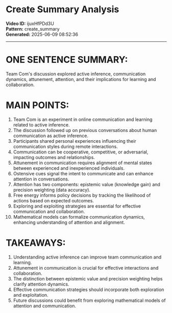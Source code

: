 # Create Summary Analysis

**Video ID:** ijuxHfPDd3U  
**Pattern:** create_summary  
**Generated:** 2025-06-09 08:52:36  

---

# ONE SENTENCE SUMMARY:
Team Com's discussion explored active inference, communication dynamics, attunement, attention, and their implications for learning and collaboration.

# MAIN POINTS:
1. Team Com is an experiment in online communication and learning related to active inference.
2. The discussion followed up on previous conversations about human communication as active inference.
3. Participants shared personal experiences influencing their communication styles during remote interactions.
4. Communication can be cooperative, competitive, or adversarial, impacting outcomes and relationships.
5. Attunement in communication requires alignment of mental states between experienced and inexperienced individuals.
6. Ostensive cues signal the intent to communicate and can enhance attention in conversations.
7. Attention has two components: epistemic value (knowledge gain) and precision weighting (data accuracy).
8. Free energy informs policy decisions by tracking the likelihood of actions based on expected outcomes.
9. Exploring and exploiting strategies are essential for effective communication and collaboration.
10. Mathematical models can formalize communication dynamics, enhancing understanding of attention and alignment.

# TAKEAWAYS:
1. Understanding active inference can improve team communication and learning.
2. Attunement in communication is crucial for effective interactions and collaboration.
3. The distinction between epistemic value and precision weighting helps clarify attention dynamics.
4. Effective communication strategies should incorporate both exploration and exploitation.
5. Future discussions could benefit from exploring mathematical models of attention and communication.
